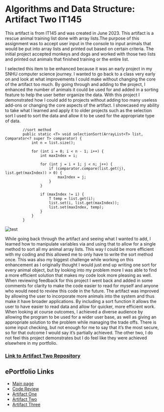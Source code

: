 # Algorithms and Data Structure: Artifact Two IT145

This artifact is from IT145 and was created in June 2023. This artifact is a rescue animal training list done with array lists.The purpose of this assignment was to accept user input in the console to input animals that would be put into array lists and printed out based on certain criteria. The initial project accepted monkeys and dogs and worked with those two lists and printed out animals that finished training or the entire list.  

I selected this item to be enhanced because it was an early project in my SNHU computer science journey. I wanted to go back to a class very early on and look at what improvements I could make without changing the core of the artifact too much. By going through and adding to the project, I enhanced the number of animals it could be used for and added in a sorting feature to help the user better organize the data. With this project I demonstrated how I could add to projects without adding too many useless add-ons or changing the core aspects of the artifact. I showcased my ability to take what I learned and apply it to older projects such as the selection sort I used to sort the data and allow it to be used for the appropriate type of data. 


```
        //sort method
        public static <T> void selectionSort(ArrayList<T> list, Comparator<? super T> comparator) {
            int n = list.size();

            for (int i = 0; i < n - 1; i++) {
                int maxIndex = i;

                for (int j = i + 1; j < n; j++) {
                    if (comparator.compare(list.get(j), list.get(maxIndex)) > 0) {
                        maxIndex = j;
                    }
                }

                if (maxIndex != i) {
                    T temp = list.get(i);
                    list.set(i, list.get(maxIndex));
                    list.set(maxIndex, temp);
                }
            }
        }
```
![test](https://github.com/user-attachments/assets/a35b3397-5068-484b-aef4-c7b3b4b46c8e)

While going back through the artifact and seeing what I wanted to add, I learned how to manipulate variables via <T> and using that to allow for a single method to sort all my animal array lists. This way I could be more efficient with my coding and this allowed me to only have to write the sort method once. This was also my biggest challenge while working on this enhancement as I originally thought I would just end up writing one sort for every animal object, but by looking into my problem more I was able to find a more efficient solution that makes my code look more pleasing as well. When reviewing feedback for this project I went back and added in some comments for clarity to make the code easier to read for myself and anyone who would need to review this code in the future. The artifact was improved by allowing the user to incorporate more animals into the system and thus make it have broader applications. By including a sort function it allows the user to have easier to read data and allow for quicker, more efficient work. When looking at course outcomes, I achieved a diverse audience by allowing the program to be used for a wider user base, as well as giving an appropriate solution to the problem while managing the trade offs. There is some input checking, but not enough for me to say that it’s the most secure, so for that outcome I would say it’s partially achieved. The other two, I do not feel this project demonstrates but I do feel like they were achieved elsewhere in my portfolio. 

### [Link to Artifact Two Repository](https://github.com/mcandersonaj/CS499-Capstone/tree/main/Algorithms%20and%20Data%20Structure)

## ePortfolio Links
- [Main page](https://mcandersonaj.github.io/CS499-Capstone/)
- [Code Review](https://mcandersonaj.github.io/CS499-Capstone/Artifacts/CodeReview)
- [Artifact One](https://mcandersonaj.github.io/CS499-Capstone/Artifacts/ArtifactOne)
- [Artifact Two](https://mcandersonaj.github.io/CS499-Capstone/Artifacts/ArtifactTwo)
- [Artifact Three](https://mcandersonaj.github.io/CS499-Capstone/Artifacts/ArtifactThree)
